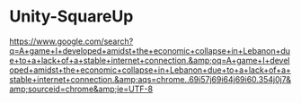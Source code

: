 # Unity-SquareUp
https://www.google.com/search?q=A+game+I+developed+amidst+the+economic+collapse+in+Lebanon+due+to+a+lack+of+a+stable+internet+connection.&amp;oq=A+game+I+developed+amidst+the+economic+collapse+in+Lebanon+due+to+a+lack+of+a+stable+internet+connection.&amp;aqs=chrome..69i57j69i64j69i60.354j0j7&amp;sourceid=chrome&amp;ie=UTF-8
